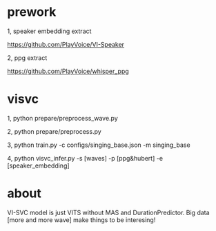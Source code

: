 # prework
1, speaker embedding extract

https://github.com/PlayVoice/VI-Speaker

2, ppg extract

https://github.com/PlayVoice/whisper_ppg

# visvc
1, python prepare/preprocess_wave.py

2, python prepare/preprocess.py

3, python train.py -c configs/singing_base.json -m singing_base

4, python visvc_infer.py -s [waves] -p [ppg&hubert] -e [speaker_embedding]

# about
 VI-SVC model is just VITS without MAS and DurationPredictor. Big data [more and more wave] make things to be interesing!
